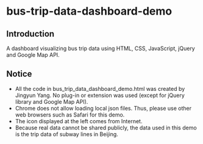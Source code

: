 # bus-trip-data-dashboard-demo
## Introduction
A dashboard visualizing bus trip data using HTML, CSS, JavaScript, jQuery and Google Map API.
## Notice
* All the code in bus_trip_data_dashboard_demo.html was created by Jingyun Yang. No plug-in or extension was used (except for jQuery library and Google Map API).
* Chrome does not allow loading local json files. Thus, please use other web browsers such as Safari for this demo.
* The icon displayed at the left comes from Internet. 
* Because real data cannot be shared publicly, the data used in this demo is the trip data of subway lines in Beijing.